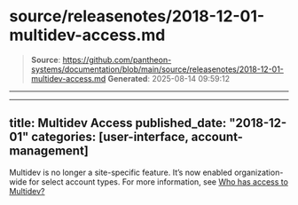 # source/releasenotes/2018-12-01-multidev-access.md

> **Source**: https://github.com/pantheon-systems/documentation/blob/main/source/releasenotes/2018-12-01-multidev-access.md
> **Generated**: 2025-08-14 09:59:12

---

---
title: Multidev Access
published_date: "2018-12-01"
categories: [user-interface, account-management]
---
Multidev is no longer a site-specific feature. It’s now enabled organization-wide for select account types. For more information, see [Who has access to Multidev?](/guides/multidev/multidev-faq/#who-has-access-to-multidev)
